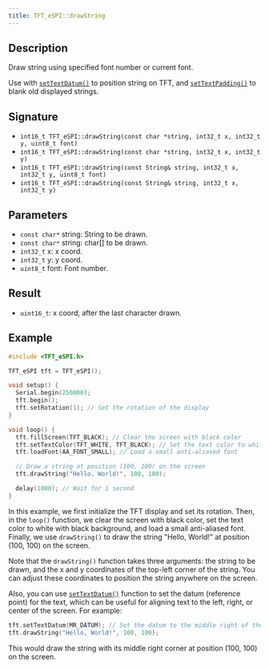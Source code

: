 ```yaml
---
title: TFT_eSPI::drawString
---
```


## Description

Draw string using specified font number or current font.

Use with [`setTextDatum()`](settextdatum.md) to position string on TFT, and [`setTextPadding()`](settextpadding.md) to
blank old displayed strings.

## Signature

* `int16_t TFT_eSPI::drawString(const char *string, int32_t x, int32_t y, uint8_t font)`
* `int16_t TFT_eSPI::drawString(const char *string, int32_t x, int32_t y)`
* `int16_t TFT_eSPI::drawString(const String& string, int32_t x, int32_t y, uint8_t font)`
* `int16_t TFT_eSPI::drawString(const String& string, int32_t x, int32_t y)`

## Parameters

* `const char*` string: String to be drawn.
* `const char*` string: char[] to be drawn.
* `int32_t` x: x coord.
* `int32_t` y: y coord.
* `uint8_t` font: Font number.

## Result

* `uint16_t`: x coord, after the last character drawn.

## Example

``` cpp
#include <TFT_eSPI.h>

TFT_eSPI tft = TFT_eSPI();

void setup() {
  Serial.begin(250000);
  tft.begin();
  tft.setRotation(1); // Set the rotation of the display
}

void loop() {
  tft.fillScreen(TFT_BLACK); // Clear the screen with black color
  tft.setTextColor(TFT_WHITE, TFT_BLACK); // Set the text color to white with black background
  tft.loadFont(AA_FONT_SMALL); // Load a small anti-aliased font

  // Draw a string at position (100, 100) on the screen
  tft.drawString("Hello, World!", 100, 100);

  delay(1000); // Wait for 1 second
}
```

In this example, we first initialize the TFT display and set its rotation. Then, in the `loop()` function, we clear the 
screen with black color, set the text color to white with black background, and load a small anti-aliased font. Finally, 
we use `drawString()` to draw the string "Hello, World!" at position (100, 100) on the screen.

Note that the `drawString()` function takes three arguments: the string to be drawn, and the x and y coordinates of the 
top-left corner of the string. You can adjust these coordinates to position the string anywhere on the screen.

Also, you can use [`setTextDatum()`](settextdatum.md) function to set the datum (reference point) for the text, which 
can be useful for aligning text to the left, right, or center of the screen. For example:

``` cpp
tft.setTextDatum(MR_DATUM); // Set the datum to the middle right of the text
tft.drawString("Hello, World!", 100, 100);
```

This would draw the string with its middle right corner at position (100, 100) on the screen.
